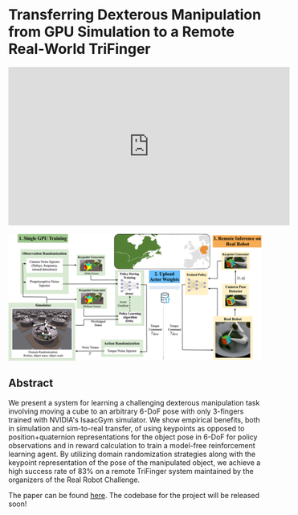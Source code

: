 # Transferring Dexterous Manipulation from GPU Simulation to a Remote Real-World TriFinger

<iframe width="560" height="315" src="https://www.youtube.com/embed/Bd0sZ980PeM?controls=0" title="Presentation" frameborder="0" allow="accelerometer; autoplay; clipboard-write; encrypted-media; gyroscope; picture-in-picture" allowfullscreen></iframe>

![](assets/system.png)

## Abstract

We present a system for learning a challenging dexterous manipulation task involving moving a cube to an arbitrary 6-DoF pose with only 3-fingers trained with NVIDIA's IsaacGym simulator. We show empirical benefits, both in simulation and sim-to-real transfer, of using keypoints as opposed to position+quaternion representations for the object pose in 6-DoF for policy observations and in reward calculation to train a model-free reinforcement learning agent. By utilizing domain randomization strategies along with the keypoint representation of the pose of the manipulated object, we achieve a high success rate of 83% on a remote TriFinger system maintained by the organizers of the Real Robot Challenge.

The paper can be found [here](https://openreview.net/forum?id=faXIE2kpfrv). The codebase for the project will be released soon!

